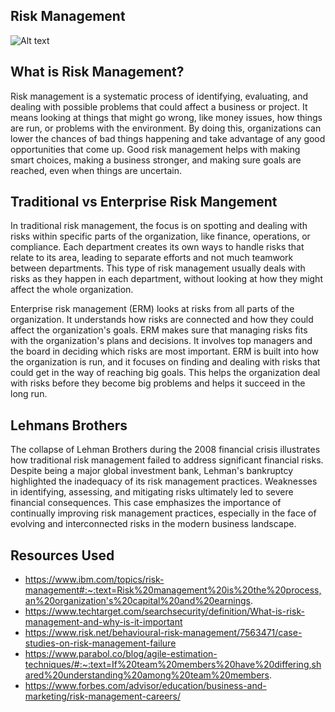 ## Risk Management

![Alt text](https://focus.namirial.global/wp-content/uploads/sites/4/2023/02/RISK-MANAGEMENT.jpg "Teamwork Image")

## What is Risk Management?
Risk management is a systematic process of identifying, 
evaluating, and dealing with possible problems that could affect a business or project. It means looking at things that might go wrong, like money issues, how things are run, or problems with the environment. By doing this, organizations can lower the chances of bad things happening and take advantage of any good opportunities that come up. Good risk management helps with making smart choices, making a business stronger, and making sure goals are reached, even when things are uncertain.

## Traditional vs Enterprise Risk Mangement
In traditional risk management, the focus is on spotting and dealing with risks within specific parts of the organization, like finance, operations, or compliance. Each department creates its own ways to handle risks that relate to its area, leading to separate efforts and not much teamwork between departments. This type of risk management usually deals with risks as they happen in each department, without looking at how they might affect the whole organization.

Enterprise risk management (ERM) looks at risks from all parts of the organization. It understands how risks are connected and how they could affect the organization's goals. ERM makes sure that managing risks fits with the organization's plans and decisions. It involves top managers and the board in deciding which risks are most important. ERM is built into how the organization is run, and it focuses on finding and dealing with risks that could get in the way of reaching big goals. This helps the organization deal with risks before they become big problems and helps it succeed in the long run.

## Lehmans Brothers
The collapse of Lehman Brothers during the 2008 financial crisis illustrates how traditional risk management failed to address significant financial risks. Despite being a major global investment bank, Lehman's bankruptcy highlighted the inadequacy of its risk management practices. Weaknesses in identifying, assessing, and mitigating risks ultimately led to severe financial consequences. This case emphasizes the importance of continually improving risk management practices, especially in the face of evolving and interconnected risks in the modern business landscape.

## Resources Used

- https://www.ibm.com/topics/risk-management#:~:text=Risk%20management%20is%20the%20process,an%20organization's%20capital%20and%20earnings.
- https://www.techtarget.com/searchsecurity/definition/What-is-risk-management-and-why-is-it-important
- https://www.risk.net/behavioural-risk-management/7563471/case-studies-on-risk-management-failure
- https://www.parabol.co/blog/agile-estimation-techniques/#:~:text=If%20team%20members%20have%20differing,shared%20understanding%20among%20team%20members.
- https://www.forbes.com/advisor/education/business-and-marketing/risk-management-careers/


